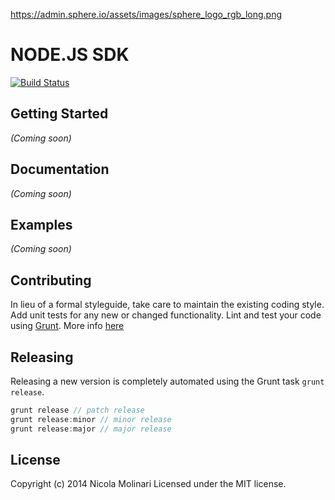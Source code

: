 https://admin.sphere.io/assets/images/sphere_logo_rgb_long.png

# NODE.JS SDK

[![Build Status](https://secure.travis-ci.org/sphereio/sphere-node-sdk.png?branch=master)](http://travis-ci.org/sphereio/sphere-node-sdk)


## Getting Started
_(Coming soon)_

## Documentation
_(Coming soon)_

## Examples
_(Coming soon)_

## Contributing
In lieu of a formal styleguide, take care to maintain the existing coding style. Add unit tests for any new or changed functionality. Lint and test your code using [Grunt](http://gruntjs.com/).
More info [here](CONTRIBUTING.md)

## Releasing
Releasing a new version is completely automated using the Grunt task `grunt release`.

```javascript
grunt release // patch release
grunt release:minor // minor release
grunt release:major // major release
```

## License
Copyright (c) 2014 Nicola Molinari
Licensed under the MIT license.
